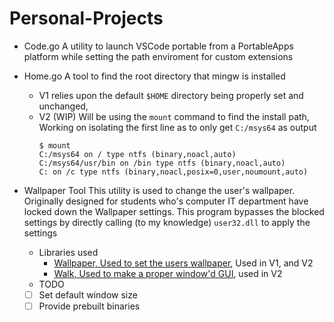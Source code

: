 # Personal-Projects
 * Code.go
    A utility to launch VSCode portable from a PortableApps platform while setting the path enviroment for custom extensions
 * Home.go
    A tool to find the root directory that mingw is installed
    * V1 relies upon the default `$HOME` directory being properly set and unchanged, 
    * V2 (WIP) Will be using the `mount` command to find the install path, 
    Working on isolating the first line as to only get `C:/msys64` as output
      ```
      $ mount
      C:/msys64 on / type ntfs (binary,noacl,auto)
      C:/msys64/usr/bin on /bin type ntfs (binary,noacl,auto)
      C: on /c type ntfs (binary,noacl,posix=0,user,noumount,auto)
      ```
 * Wallpaper Tool
    This utility is used to change the user's wallpaper. Originally designed for students who's
    computer IT department have locked down the Wallpaper settings. This program bypasses the 
    blocked settings by directly calling (to my knowledge) `user32.dll` to apply the settings
    * Libraries used
      * [Wallpaper, Used to set the users wallpaper](https://github.com/reujab/wallpaper), Used in V1, and V2
      * [Walk, Used to make a proper window'd GUI](github.com/lxn/walk), used in V2
    * TODO

     - [ ] Set default window size
     - [ ] Provide prebuilt binaries    
